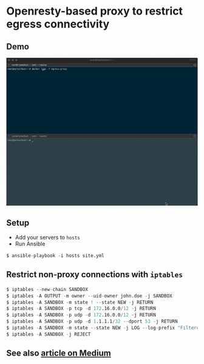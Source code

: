 # Openresty-based proxy to restrict egress connectivity
## Demo
![](media/demo.gif)

## Setup
* Add your servers to `hosts`
* Run Ansible
```s
$ ansible-playbook -i hosts site.yml
```

## Restrict non-proxy connections with `iptables`
```s
$ iptables --new-chain SANDBOX
$ iptables -A OUTPUT -m owner --uid-owner john.doe -j SANDBOX
$ iptables -A SANDBOX -m state ! --state NEW -j RETURN
$ iptables -A SANDBOX -p tcp -d 172.16.0.0/12 -j RETURN
$ iptables -A SANDBOX -p udp -d 172.16.0.0/12 -j RETURN
$ iptables -A SANDBOX -p udp -d 1.1.1.1/32 --dport 53 -j RETURN
$ iptables -A SANDBOX -m state --state NEW -j LOG --log-prefix "Filtered outbound connection: "
$ iptables -A SANDBOX -j REJECT
```

## See also [article on Medium](https://medium.com/@lev-petrushchak/how-to-restrict-and-track-linux-user-outbound-connections-8fb98125c3c5)
